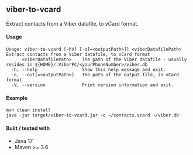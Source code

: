## viber-to-vcard

Extract contacts from a Viber datafile, to vCard format.

#### Usage
```
Usage: viber-to-vcard [-hV] [-o[=<outputPath>]] <viberDatafilePath>
Extract contacts from a Viber datafile, to vCard format
      <viberDatafilePath>    The path of the Viber datafile - usually resides in ${HOME}/.ViberPC/<yourPhoneNumber>/viber.db
  -h, --help                 Show this help message and exit.
  -o, --out[=<outputPath>]   The path of the output file, in vCard format
  -V, --version              Print version information and exit.
```

#### Example
```
mvn clean install
java -jar target/viber-to-vcard.jar -o ~/contacts.vcard ~/viber.db
```

#### Built / tested with
- Java 17
- Maven >= 3.6
